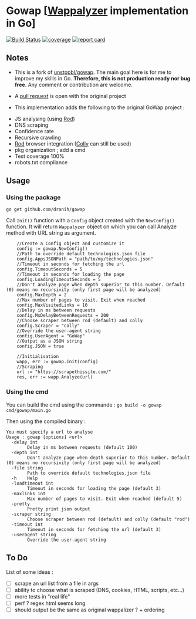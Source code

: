 # Gowap [[Wappalyzer](https://github.com/AliasIO/Wappalyzer) implementation in Go]

[![Build Status](https://github.com/dranih/gowap/workflows/Build%20and%20test/badge.svg)](https://github.com/dranih/gowap/actions?workflow=Build%20and%20test)
[![coverage](https://codecov.io/gh/dranih/gowap/branch/master/graph/badge.svg)](https://codecov.io/gh/dranih/gowap)
[![report card](https://goreportcard.com/badge/github.com/dranih/gowap)](https://goreportcard.com/report/github.com/dranih/gowap)

## Notes

* This is a fork of [unstppbl/gowap](https://github.com/unstppbl/gowap). The main goal here is for me to improve my skills in Go. **Therefore, this is not production ready nor bug free**. Any comment or contribution are welcome.

* A [pull request](https://github.com/unstppbl/gowap/pull/2) is open with the original project

* This implementation adds the following to the original GoWap project :
- JS analysing (using [Rod](https://github.com/go-rod/rod))
- DNS scraping
- Confidence rate
- Recursive crawling
- [Rod](https://github.com/go-rod/rod) browser integration ([Colly](https://github.com/gocolly/colly) can still be used)
- pkg organization ; add a cmd 
- Test coverage 100%
- robots.txt compliance

## Usage
### Using the package
`go get github.com/dranih/gowap`

Call `Init()` function with a `Config` object created with the `NewConfig()` function. It will return `Wappalyzer` object on which you can call Analyze method with URL string as argument.

```golang
    //Create a Config object and customize it
	config := gowap.NewConfig()
    //Path to override default technologies.json file
	config.AppsJSONPath = "path/to/my/technologies.json"
    //Timeout in seconds for fetching the url
	config.TimeoutSeconds = 5
    //Timeout in seconds for loading the page
	config.LoadingTimeoutSeconds = 5
    //Don't analyze page when depth superior to this number. Default (0) means no recursivity (only first page will be analyzed)
	config.MaxDepth = 2
    //Max number of pages to visit. Exit when reached
	config.MaxVisitedLinks = 10
    //Delay in ms between requests
	config.MsDelayBetweenRequests = 200
    //Choose scraper between rod (default) and colly
	config.Scraper = "colly"
    //Override the user-agent string
	config.UserAgent = "GoWap"
    //Output as a JSON string
    config.JSON = true

    //Initialisation
	wapp, err := gowap.Init(config)
    //Scraping 
    url := "https://scrapethissite.com/"
	res, err := wapp.Analyze(url)

```
### Using the cmd
You can build the cmd using the commande :
`go build -o gowap cmd/gowap/main.go`

Then using the compiled binary :
```
You must specify a url to analyse
Usage : gowap [options] <url>
  -delay int
    	Delay in ms between requests (default 100)
  -depth int
    	Don't analyze page when depth superior to this number. Default (0) means no recursivity (only first page will be analyzed)
  -file string
    	Path to override default technologies.json file
  -h	Help
  -loadtimeout int
    	Timeout in seconds for loading the page (default 3)
  -maxlinks int
    	Max number of pages to visit. Exit when reached (default 5)
  -pretty
    	Pretty print json output
  -scraper string
    	Choose scraper between rod (default) and colly (default "rod")
  -timeout int
    	Timeout in seconds for fetching the url (default 3)
  -useragent string
    	Override the user-agent string
```

## To Do
List of some ideas  :
- [ ] scrape an url list from a file in args
- [ ] ability to choose what is scraped (DNS, cookies, HTML, scripts, etc...)
- [ ] more tests in "real life"
- [ ] perf ? regex html seems long
- [ ] should output be the same as original wappalizer ? + ordering